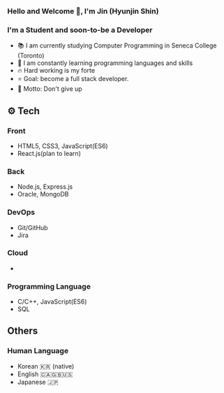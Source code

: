 ### Hello and Welcome 👋, I'm Jin (Hyunjin Shin)

### I'm a Student and soon-to-be a Developer
- 📚 I am currently studying Computer Programming in Seneca College (Toronto)
- 🌱 I am constantly learning programming languages and skills
- 🔥 Hard working is my forte
- ⭐ Goal: become a full stack developer.
- 🧭 Motto: Don't give up

## ⚙️ Tech
### Front
- HTML5, CSS3, JavaScript(ES6)
- React.js(plan to learn)

### Back
- Node.js, Express.js
- Oracle, MongoDB

### DevOps
- Git/GitHub
- Jira

### Cloud
- 

### Programming Language
- C/C++, JavaScript(ES6)
- SQL

## Others
### Human Language
- Korean 🇰🇷 (native)
- English 🇨🇦🇬🇧🇺🇸
- Japanese 🇯🇵
